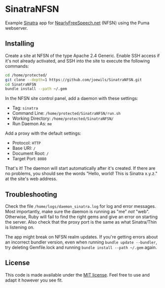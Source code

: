# SinatraNFSN

Example [Sinatra](http://www.sinatrarb.com) app for [NearlyFreeSpeech.net](https://www.nearlyfreespeech.net) (NFSN) using the Puma webserver.

## Installing

Create a site at NFSN of the type Apache 2.4 Generic. Enable SSH access if it's not already activated, and SSH into the site to execute the following commands:

```bash
cd /home/protected/
git clone --depth=1 https://github.com/joewils/SinatraNFSN.git
cd SinatraNFSN
bundle install --path ~/.gem
```

In the NFSN site control panel, add a daemon with these settings:

- Tag: `sinatra`
- Command Line: `/home/protected/SinatraNFSN/run.sh`
- Working Directory: `/home/protected/SinatraNFSN/`
- Run Daemon As: `me`

Add a proxy with the default settings:

- Protocol: `HTTP`
- Base URI: `/`
- Document Root: `/`
- Target Port: `8080`

That's it! The daemon will start automatically after it's created. If there are no problems, you should see the words "Hello, world! This is Sinatra x.y.z." at the site's web address.

## Troubleshooting

Check the file `/home/logs/daemon_sinatra.log` for log and error messages. Most importantly, make sure the daemon is running as "me" *not* "web". Otherwise, Ruby will fail to find the right gems and give an error on starting the server. Also check that the proxy port is the same as what Sinatra/Thin is listening on.

The app might break on NFSN realm updates. If you're getting errors about an incorrect bundler version, even when running `bundle update --bundler`, try deleting Gemfile.lock and running `bundle install --path ~/.gem` again.

## License

This code is made available under the [MIT license](LICENSE). Feel free to use and adapt it however you see fit.
